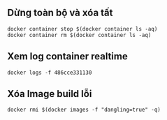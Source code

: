 ## Dừng toàn bộ và xóa tất

```
docker container stop $(docker container ls -aq)
docker container rm $(docker container ls -aq)
```

## Xem log container realtime

```
docker logs -f 486cce331130
```

## Xóa Image build lỗi
```
docker rmi $(docker images -f "dangling=true" -q)
```